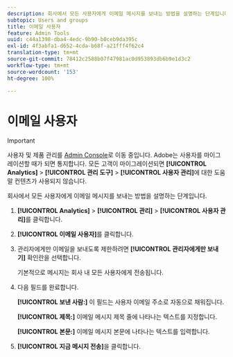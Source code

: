 ```yaml
---
description: 회사에서 모든 사용자에게 이메일 메시지를 보내는 방법을 설명하는 단계입니다.
subtopic: Users and groups
title: 이메일 사용자
feature: Admin Tools
uuid: c44a1398-dba4-4edc-9b90-b0ceb9da395c
exl-id: 4f3abfa1-d652-4cda-b68f-a21fff4f62c4
translation-type: tm+mt
source-git-commit: 78412c2588b07f47981ac0d953893db6b9e1d3c2
workflow-type: tm+mt
source-wordcount: '153'
ht-degree: 100%

---
```


# 이메일 사용자

>[!IMPORTANT]
>
>사용자 및 제품 관리를 [Admin Console](https://helpx.adobe.com/kr/enterprise/using/admin-console.html)로 이동 중입니다. Adobe는 사용자를 마이그레이션할 때가 되면 통지합니다. 모든 고객이 마이그레이션되면 **[!UICONTROL Analytics]** > **[!UICONTROL 관리 도구]** > **[!UICONTROL 사용자 관리]**&#x200B;에 대한 도움말 컨텐츠가 사용되지 않습니다.

회사에서 모든 사용자에게 이메일 메시지를 보내는 방법을 설명하는 단계입니다.

1. **[!UICONTROL Analytics]** > **[!UICONTROL 관리]** > **[!UICONTROL 사용자 관리]**&#x200B;를 클릭합니다.
1. **[!UICONTROL 이메일 사용자]**&#x200B;를 클릭합니다.
1. 관리자에게만 이메일을 보내도록 제한하려면 **[!UICONTROL 관리자에게만 보내기]** 확인란을 선택합니다.

   기본적으로 메시지는 회사 내 모든 사용자에게 전송됩니다.
1. 다음 필드를 완료합니다. 

   **[!UICONTROL 보낸 사람:]** 이 필드는 사용자 이메일 주소로 자동으로 채워집니다.

   **[!UICONTROL 제목:]** 이메일 메시지 제목 줄에 나타나는 텍스트를 지정합니다.

   **[!UICONTROL 본문:]** 이메일 메시지 본문에 나타나는 텍스트를 입력합니다.
1. **[!UICONTROL 지금 메시지 전송]**&#x200B;을 클릭합니다.
